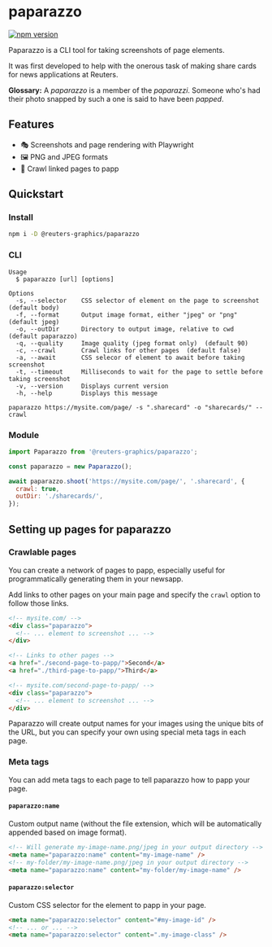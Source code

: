 # paparazzo

[![npm version](https://badge.fury.io/js/%40reuters-graphics%2Fpaparazzo.svg)](https://badge.fury.io/js/%40reuters-graphics%2Fpaparazzo)

Paparazzo is a CLI tool for taking screenshots of page elements.

It was first developed to help with the onerous task of making share cards for news applications at Reuters.

**Glossary:** A _paparazzo_ is a member of the _paparazzi_. Someone who's had their photo snapped by such a one is said to have been _papped_.

## Features

- 🎭 Screenshots and page rendering with Playwright
- 🖼️ PNG and JPEG formats
- 🔗 Crawl linked pages to papp

## Quickstart

### Install

```bash
npm i -D @reuters-graphics/paparazzo
```

### CLI

```console
Usage
  $ paparazzo [url] [options]

Options
  -s, --selector    CSS selector of element on the page to screenshot  (default body)
  -f, --format      Output image format, either "jpeg" or "png"  (default jpeg)
  -o, --outDir      Directory to output image, relative to cwd  (default paparazzo)
  -q, --quality     Image quality (jpeg format only)  (default 90)
  -c, --crawl       Crawl links for other pages  (default false)
  -a, --await       CSS selecor of element to await before taking screenshot
  -t, --timeout     Milliseconds to wait for the page to settle before taking screenshot
  -v, --version     Displays current version
  -h, --help        Displays this message
```

```console
paparazzo https://mysite.com/page/ -s ".sharecard" -o "sharecards/" --crawl
```

### Module

```javascript
import Paparazzo from '@reuters-graphics/paparazzo';

const paparazzo = new Paparazzo();

await paparazzo.shoot('https://mysite.com/page/', '.sharecard', {
  crawl: true,
  outDir: './sharecards/',
});
```

## Setting up pages for paparazzo

### Crawlable pages

You can create a network of pages to papp, especially useful for programmatically generating them in your newsapp.

Add links to other pages on your main page and specify the `crawl` option to follow those links.

```html
<!-- mysite.com/ -->
<div class="paparazzo">
  <!-- ... element to screenshot ... -->
</div>

<!-- Links to other pages -->
<a href="./second-page-to-papp/">Second</a>
<a href="./third-page-to-papp/">Third</a>
```

```html
<!-- mysite.com/second-page-to-papp/ -->
<div class="paparazzo">
  <!-- ... element to screenshot ... -->
</div>
```

Paparazzo will create output names for your images using the unique bits of the URL, but you can specify your own using special meta tags in each page.

### Meta tags

You can add meta tags to each page to tell paparazzo how to papp your page.

#### `paparazzo:name`

Custom output name (without the file extension, which will be automatically appended based on image format).

```html
<!-- Will generate my-image-name.png/jpeg in your output directory -->
<meta name="paparazzo:name" content="my-image-name" />
<!-- my-folder/my-image-name.png/jpeg in your output directory -->
<meta name="paparazzo:name" content="my-folder/my-image-name" />
```

#### `paparazzo:selector`

Custom CSS selector for the element to papp in your page.

```html
<meta name="paparazzo:selector" content="#my-image-id" />
<!-- ... or ... -->
<meta name="paparazzo:selector" content=".my-image-class" />
```
